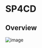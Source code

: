# SP4CD
## Overview
![image]([https://github.com/ZehuaChenLab/SP4CD/blob/main/image.png](https://github.com/ZehuaChenLab/SP4CD/blob/main/images/images/overview.png))

